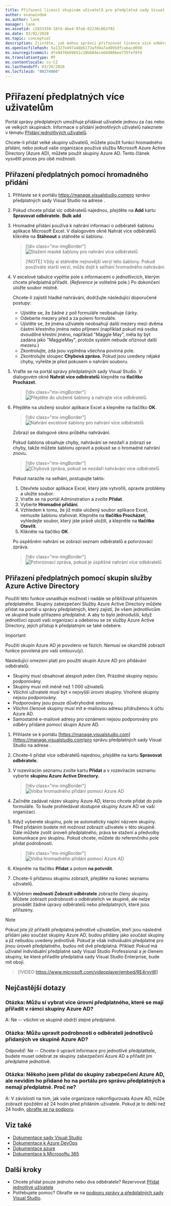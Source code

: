 ```yaml
---
title: Přiřazení licencí skupinám uživatelů pro předplatná sady Visual Studio | Dokumenty společnosti Microsoft
author: evanwindom
ms.author: lank
manager: lank
ms.assetid: c2853359-18fd-4be4-97a6-02230c862f92
ms.date: 03/02/2020
ms.topic: conceptual
description: Zjistěte, jak mohou správci přiřazovat licence více odběratelům pomocí funkce Hromadné přidání nebo skupin služby Microsoft Azure Active Directory.
ms.openlocfilehash: 5a1327e497a48b6173afd4a7ad095dfcabacd098
ms.sourcegitcommit: dfa9476b69851c28b684ece66980bee735fef8fd
ms.translationtype: MT
ms.contentlocale: cs-CZ
ms.lasthandoff: 03/26/2020
ms.locfileid: "80274060"
---
```

# <a name="assign-subscriptions-to-multiple-users"></a>Přiřazení předplatných více uživatelům
Portál správy předplatných umožňuje přidávat uživatele jednou za čas nebo ve velkých skupinách.  Informace o přidání jednotlivých uživatelů naleznete v tématu [Přidání jednotlivých uživatelů](assign-license.md).

Chcete-li přidat velké skupiny uživatelů, můžete použít funkci hromadného přidání, nebo pokud vaše organizace používá službu Microsoft Azure Active Directory (Azure AD), můžete použít skupiny Azure AD. Tento článek vysvětlí proces pro obě možnosti. 

## <a name="use-bulk-add-to-assign-subscriptions"></a>Přiřazení předplatných pomocí hromadného přidání
1. Přihlaste se k portálu https://manage.visualstudio.compro správu předplatných sady Visual Studio na adrese .

2. Pokud chcete přidat víc odběratelů najednou, přejděte na **Add** kartu **Spravovat odběratele.** **Bulk add**  

2. Hromadné přidání používá k nahrání informací o odběrateli šablonu aplikace Microsoft Excel. V dialogovém okně Nahrát více odběratelů klikněte na **Stáhnout** a stáhněte si šablonu.
   > [!div class="mx-imgBorder"]
   > ![Stažení maské šablony pro nahrání více odběratelů](media/download-template-upload-subscribers.png)
   >
   > [!NOTE]
   > Vždy si stáhněte nejnovější verzi této šablony. Pokud používáte starší verzi, může dojít k selhání hromadného nahrávání.

3. V excelové tabulce vyplňte pole s informacemi o jednotlivcích, kterým chcete předplatná přiřadit. (*Reference* je volitelné pole.) Po dokončení uložte soubor místně.

   Chcete-li zajistit hladké nahrávání, dodržujte následující doporučené postupy:

    - Ujistěte se, že žádné z polí formuláře neobsahuje čárky.
    - Odeberte mezery před a za polemi formuláře.
    - Ujistěte se, že jména uživatele neobsahují další mezery mezi dvěma částmi křestního jména nebo příjmení (například pokud má osoba dvoudílné křestní jméno, například "Maggie May", měla by být zadána jako "MaggieMay", protože systém nebude oříznout další mezeru.)
    - Zkontrolujte, zda jsou vyplněna všechna povinná pole. 
    - Zkontrolujte sloupec **Chybová zpráva.**  Pokud jsou uvedeny nějaké chyby, vyřešte je před pokusem o nahrání souboru. 

4. Vraťte se na portál správy předplatných sady Visual Studio. V dialogovém okně **Nahrát více odběratelů** klepněte na **tlačítko Procházet**.
   > [!div class="mx-imgBorder"]
   > ![Přejděte do uložené šablony a nahrajte více odběratelů.](media/bulk-add-browse-saved-template.png)

5. Přejděte na uložený soubor aplikace Excel a klepněte na tlačítko **OK**.
   > [!div class="mx-imgBorder"]
   > ![Nahrání excelové šablony pro nahrání více odběratelů](media/bulk-upload-subscribers.png)

    Zobrazí se dialogové okno průběhu nahrávání.

    Pokud šablona obsahuje chyby, nahrávání se nezdaří a zobrazí se chyby, takže můžete šablonu opravit a pokusit se o hromadné nahrání znovu.
   > [!div class="mx-imgBorder"]
   > ![Chybová zpráva, pokud se nezdaří nahrávání více odběratelů](_img/assign-license-bulk/bulk-add-upload-failure.png)

   Pokud narazíte na selhání, postupujte takto:
   1. Otevřete soubor aplikace Excel, který jste vytvořili, opravte problémy a uložte soubor.
   0. Vraťte se na portál Adminstration a zvolte **Přidat**.
   0. Vyberte **Hromadné přidání**.
   0. Vzhledem k tomu, že již máte uložený soubor aplikace Excel, nemusíte šablonu stahovat.  Klepněte na **tlačítko Procházet**, vyhledejte soubor, který jste právě uložili, a klepněte na **tlačítko Otevřít**.
   0. Klikněte na tlačítko **OK**.


    Po úspěšném nahrání se zobrazí seznam odběratelů a potvrzovací zpráva.
   > [!div class="mx-imgBorder"]
   > ![Potvrzovací zpráva, pokud je úspěšné nahrání více odběratelů](_img/assign-license-bulk/bulk-add-upload-success.png)

## <a name="use-azure-active-directory-groups-to-assign-subscriptions"></a>Přiřazení předplatných pomocí skupin služby Azure Active Directory 
Použití této funkce usnadňuje možnost i nadále se přibližovat přiřazením předplatného. Skupiny zabezpečení Služby Azure Active Directory můžete přidat na portál u správy předplatných, který zajistí, že všem jednotlivcům ve skupině bude přiřazeno předplatné. A aby to bylo jednodušší, když jednotlivci opustí vaši organizaci a odeberou se ze služby Azure Active Directory, jejich přístup k předplatným se také odebere. 


> [!IMPORTANT]
>
> Použití skupin Azure AD je povoleno ve fázích.  Nemusí se okamžitě zobrazit funkce povolená pro vaši smlouvu(y).
>
> Následující omezení platí pro použití skupin Azure AD pro přidávání odběratelů:
> - Skupiny musí obsahovat alespoň jeden člen.  Prázdné skupiny nejsou podporovány.
> - Skupiny musí mít méně než 1 000 uživatelů. 
> - Všichni uživatelé musí být v nejvyšší úrovni skupiny.  Vnořené skupiny nejsou podporovány.
> - Podporovány jsou pouze důvěryhodné smlouvy.
> - Všichni členové skupiny musí mít e-mailovou adresu přidruženou k účtu Azure AD.
> - Samostatné e-mailové adresy pro oznámení nejsou podporovány pro odběry přidané pomocí skupin Azure AD.  

1. Přihlaste se k portálu [https://manage.visualstudio.com](https://manage.visualstudio.com)pro správu předplatných sady Visual Studio na adrese .

2. Chcete-li přidat více odběratelů najednou, přejděte na kartu **Spravovat odběratele.**

3. V rozevíracím seznamu zvolte kartu **Přidat** a v rozevíracím seznamu vyberte **skupinu Azure Active Directory.**  

   > [!div class="mx-imgBorder"]
   > ![Volba hromadného přidání pomocí Azure AD](_img/assign-license-bulk/bulk-add-aad.png)

4. Začněte zadávat název skupiny Azure AD, kterou chcete přidat do pole formuláře. To bude prohledávat dostupné skupiny Azure AD ve vaší organizaci. 

5. Když vyberete skupinu, pole se automaticky naplní názvem skupiny. Před přidáním budete mít možnost zobrazit uživatele v této skupině. Dále můžete zvolit úroveň předplatného, práva ke stažení a předvolby komunikace pro skupinu. Pokud chcete, můžete do referenčního pole přidat podrobnosti. 

   > [!div class="mx-imgBorder"]
   > ![Volba hromadného přidání pomocí Azure AD](_img/assign-license-bulk/bulk-add-aad-details.png)

6. Klepněte na tlačítko **Přidat** a potom **na potvrdit**. 

7. Chcete-li přidanou skupinu zobrazit, přejděte na konec seznamu uživatelů.  

8. Výběrem **možnosti Zobrazit odběratele** zobrazíte členy skupiny. Můžete zobrazit podrobnosti o odběratelích ve skupině, ale nelze provádět žádné úpravy odběratelů nebo předplatných, které jsou přiřazeny.    

> [!NOTE]
> Pokud jste již přiřadili předplatná jednotlivě uživatelům, kteří jsou následně přidáni jako součást skupiny Azure AD, budou přidány jako součást skupiny a již nebudou uvedeny jednotlivě. Pokud je však individuální předplatné pro jinou úroveň předplatného, budou mít dvě předplatná.  Příklad: Pokud má uživatel individuální předplatné sady Visual Studio Professional a je členem skupiny, ke které přiřadíte předplatná sady Visual Studio Enterprise, bude mít obojí.  


> [!VIDEO https://www.microsoft.com/videoplayer/embed/RE4rvvW]

## <a name="frequently-asked-questions"></a>Nejčastější dotazy
### <a name="q-can-i-choose-multiple-subscription-levels-to-be-assigned-within-an-azure-ad-group"></a>Otázka: Můžu si vybrat více úrovní předplatného, které se mají přiřadit v rámci skupiny Azure AD? 
A: Ne -- všichni ve skupině obdrží stejné předplatné. 

### <a name="q-can-i-edit-subscriber-details-of-individuals-added-in-an-azure-ad-group"></a>Otázka: Můžu upravit podrobnosti o odběrateli jednotlivců přidaných ve skupině Azure AD?  
Odpověď: Ne -- Chcete-li upravit informace pro jednotlivé předplatitele, budete muset odebrat ze skupiny zabezpečení Azure AD a přiřadit jim předplatné jednotlivě.  

### <a name="q-i-added-someone-to-my-azure-ad-security-group-but-i-dont-see-them-added-in-the-subscriptions-administration-portal-and-they-dont-have-a-subscription-why-not"></a>Otázka: Někoho jsem přidal do skupiny zabezpečení Azure AD, ale nevidím ho přidané ho na portálu pro správu předplatných a nemají předplatné. Proč ne?  
A: V závislosti na tom, jak vaše organizace nakonfigurovala Azure AD, může zobrazit zpoždění až 24 hodin před přidáním uživatele. Pokud je to delší než 24 hodin, [obraťte se na podporu](https://visualstudio.microsoft.com/support/support-overview-vs).  

## <a name="see-also"></a>Viz také
- [Dokumentace sady Visual Studio](https://docs.microsoft.com/visualstudio/)
- [Dokumentace k Azure DevOps](https://docs.microsoft.com/azure/devops/)
- [Dokumentace azure](https://docs.microsoft.com/azure/)
- [Dokumentace k Microsoftu 365](https://docs.microsoft.com/microsoft-365/)

## <a name="next-steps"></a>Další kroky
- Chcete přidat pouze jednoho nebo dva odběratele?  Rezervovat [Přidat jednotlivé uživatele](assign-license.md)
- Potřebujete pomoc? Obraťte se na [podporu správy a předplatných sady Visual Studio](https://visualstudio.microsoft.com/support/support-overview-vs).
